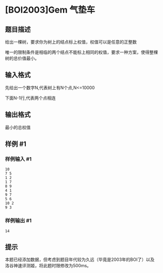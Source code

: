 # [BOI2003]Gem 气垫车

## 题目描述

给出一棵树，要求你为树上的结点标上权值，权值可以是任意的正整数 

唯一的限制条件是相临的两个结点不能标上相同的权值，要求一种方案，使得整棵树的总价值最小。

## 输入格式

先给出一个数字N,代表树上有N个点,N<=10000 

下面N-1行,代表两个点相连

## 输出格式

最小的总权值



## 样例 #1

### 样例输入 #1
```
10 
7 5 
1 2 
1 7 
8 9 
4 1 
9 7 
5 6 
10 2 
9 3
```

### 样例输出 #1

```
14
```

## 提示

本题已经添加数据，但考虑到题目年代较为久远（毕竟是2003年的BOI了）以及洛谷神速评测姬，将此题时限修改为500ms。
